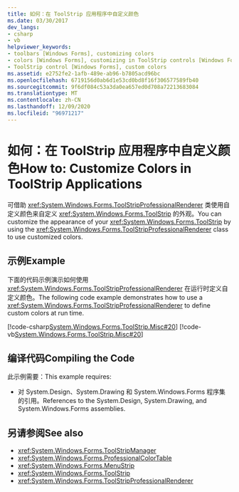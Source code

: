 ```yaml
---
title: 如何：在 ToolStrip 应用程序中自定义颜色
ms.date: 03/30/2017
dev_langs:
- csharp
- vb
helpviewer_keywords:
- toolbars [Windows Forms], customizing colors
- colors [Windows Forms], customizing in ToolStrip controls [Windows Forms]
- ToolStrip control [Windows Forms], custom colors
ms.assetid: e2752fe2-1afb-489e-ab96-b7805acd96bc
ms.openlocfilehash: 6719156d0ab6d1e53cd0bd8f16f306577589fb40
ms.sourcegitcommit: 9f6df084c53a3da0ea657ed0d708a72213683084
ms.translationtype: MT
ms.contentlocale: zh-CN
ms.lasthandoff: 12/09/2020
ms.locfileid: "96971217"
---
```

# <a name="how-to-customize-colors-in-toolstrip-applications"></a><span data-ttu-id="5c614-102">如何：在 ToolStrip 应用程序中自定义颜色</span><span class="sxs-lookup"><span data-stu-id="5c614-102">How to: Customize Colors in ToolStrip Applications</span></span>
<span data-ttu-id="5c614-103">可借助 <xref:System.Windows.Forms.ToolStripProfessionalRenderer> 类使用自定义颜色来自定义 <xref:System.Windows.Forms.ToolStrip> 的外观。</span><span class="sxs-lookup"><span data-stu-id="5c614-103">You can customize the appearance of your <xref:System.Windows.Forms.ToolStrip> by using the <xref:System.Windows.Forms.ToolStripProfessionalRenderer> class to use customized colors.</span></span>  
  
## <a name="example"></a><span data-ttu-id="5c614-104">示例</span><span class="sxs-lookup"><span data-stu-id="5c614-104">Example</span></span>  
 <span data-ttu-id="5c614-105">下面的代码示例演示如何使用 <xref:System.Windows.Forms.ToolStripProfessionalRenderer> 在运行时定义自定义颜色。</span><span class="sxs-lookup"><span data-stu-id="5c614-105">The following code example demonstrates how to use a <xref:System.Windows.Forms.ToolStripProfessionalRenderer> to define custom colors at run time.</span></span>  
  
 [!code-csharp[System.Windows.Forms.ToolStrip.Misc#20](~/samples/snippets/csharp/VS_Snippets_Winforms/System.Windows.Forms.ToolStrip.Misc/CS/Program.cs#20)]
 [!code-vb[System.Windows.Forms.ToolStrip.Misc#20](~/samples/snippets/visualbasic/VS_Snippets_Winforms/System.Windows.Forms.ToolStrip.Misc/VB/Program.vb#20)]  
  
## <a name="compiling-the-code"></a><span data-ttu-id="5c614-106">编译代码</span><span class="sxs-lookup"><span data-stu-id="5c614-106">Compiling the Code</span></span>  
 <span data-ttu-id="5c614-107">此示例需要：</span><span class="sxs-lookup"><span data-stu-id="5c614-107">This example requires:</span></span>  
  
- <span data-ttu-id="5c614-108">对 System.Design、System.Drawing 和 System.Windows.Forms 程序集的引用。</span><span class="sxs-lookup"><span data-stu-id="5c614-108">References to the System.Design, System.Drawing, and System.Windows.Forms assemblies.</span></span>  
  
## <a name="see-also"></a><span data-ttu-id="5c614-109">另请参阅</span><span class="sxs-lookup"><span data-stu-id="5c614-109">See also</span></span>

- <xref:System.Windows.Forms.ToolStripManager>
- <xref:System.Windows.Forms.ProfessionalColorTable>
- <xref:System.Windows.Forms.MenuStrip>
- <xref:System.Windows.Forms.ToolStrip>
- <xref:System.Windows.Forms.ToolStripProfessionalRenderer>
